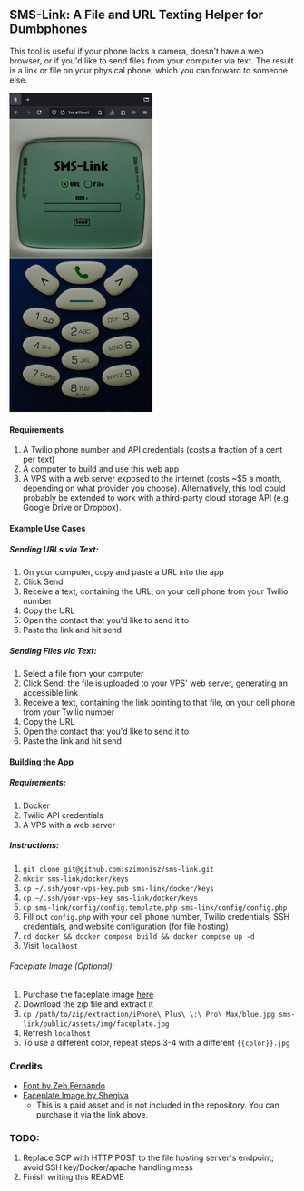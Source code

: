 ## SMS-Link: A File and URL Texting Helper for Dumbphones

This tool is useful if your phone lacks a camera, doesn't have a web browser, or if you'd like to send files from your computer via text. The result is a link or file on your physical phone, which you can forward to someone else.

<img src="demo.gif" width=50%>

#### Requirements

1. A Twilio phone number and API credentials (costs a fraction of a cent per text)
2. A computer to build and use this web app
3. A VPS with a web server exposed to the internet (costs ~$5 a month, depending on what provider you choose). Alternatively, this tool could probably be extended to work with a third-party cloud storage API (e.g. Google Drive or Dropbox).

#### Example Use Cases

##### Sending URLs via Text:

1. On your computer, copy and paste a URL into the app
2. Click Send
3. Receive a text, containing the URL, on your cell phone from your Twilio number
4. Copy the URL
5. Open the contact that you'd like to send it to
6. Paste the link and hit send

##### Sending Files via Text:

1. Select a file from your computer
2. Click Send: the file is uploaded to your VPS' web server, generating an accessible link
3. Receive a text, containing the link pointing to that file, on your cell phone from your Twilio number
4. Copy the URL
5. Open the contact that you'd like to send it to
6. Paste the link and hit send

#### Building the App

##### Requirements:

1. Docker
2. Twilio API credentials
3. A VPS with a web server

##### Instructions:

1. `git clone git@github.com:szimonisz/sms-link.git`
2. `mkdir sms-link/docker/keys`
3. `cp ~/.ssh/your-vps-key.pub sms-link/docker/keys`
4. `cp ~/.ssh/your-vps-key sms-link/docker/keys`
5. `cp sms-link/config/config.template.php sms-link/config/config.php`
6. Fill out `config.php` with your cell phone number, Twilio credentials, SSH credentials, and website configuration (for file hosting)
7. `cd docker && docker compose build && docker compose up -d`
8. Visit `localhost`

###### Faceplate Image (Optional):

1. Purchase the faceplate image [here](https://shegiva.gumroad.com/l/iphonewallpaperretro?layout=profile&recommended_by=library)
2. Download the zip file and extract it
3. `cp /path/to/zip/extraction/iPhone\ Plus\ \:\ Pro\ Max/blue.jpg sms-link/public/assets/img/faceplate.jpg`
4. Refresh `localhost`
5. To use a different color, repeat steps 3-4 with a different `{{color}}.jpg`

### Credits

* [Font by Zeh Fernando](https://www.dafont.com/nokia-cellphone.font)
* [Faceplate Image by Shegiva](https://shegiva.gumroad.com/l/iphonewallpaperretro?layout=profile&recommended_by=library)
  * This is a paid asset and is not included in the repository. You can purchase it via the link above.

### TODO:

1. Replace SCP with HTTP POST to the file hosting server's endpoint; avoid SSH key/Docker/apache handling mess
2. Finish writing this README

